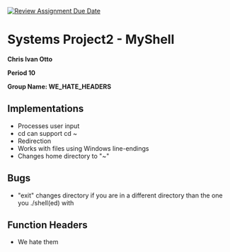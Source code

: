 [![Review Assignment Due Date](https://classroom.github.com/assets/deadline-readme-button-22041afd0340ce965d47ae6ef1cefeee28c7c493a6346c4f15d667ab976d596c.svg)](https://classroom.github.com/a/Tfg6waJb)
# Systems Project2 - MyShell

**Chris Ivan Otto**

**Period 10**

**Group Name: WE_HATE_HEADERS**

## Implementations
+ Processes user input
+ cd can support cd ~ 
+ Redirection 
+ Works with files using Windows line-endings
+ Changes home directory to "~"
## Bugs
+ "exit" changes directory if you are in a different directory than the one you ./shell(ed) with
## Function Headers
+ We hate them